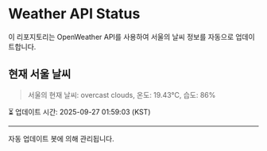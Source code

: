 
# Weather API Status

이 리포지토리는 OpenWeather API를 사용하여 서울의 날씨 정보를 자동으로 업데이트합니다.

## 현재 서울 날씨
> 서울의 현재 날씨: overcast clouds, 온도: 19.43°C, 습도: 86%

⏳ 업데이트 시간: 2025-09-27 01:59:03 (KST)

---
자동 업데이트 봇에 의해 관리됩니다.
